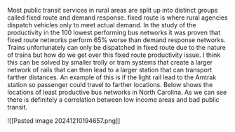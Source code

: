 Most public transit services in rural areas are split up into distinct groups called fixed route and demand response. fixed route is where rural agencies dispatch vehicles only to meet actual demand. In the study of the productivity in the 100 lowest performing bus networks it was proven that fixed route networks perform 65% worse than demand response networks. Trains unfortunately can only be dispatched in fixed route due to the nature of trains but how do we get over this fixed route productivity issue. I think this can be solved by smaller trolly or tram systems that create a larger network of rails that can then lead to a larger station that can transport farther distances. An example of this is if the light rail lead to the Amtrak station so passenger could travel to farther locations. Below shows the locations of least productive bus networks in North Carolina. As we can see there is definitely a correlation between low income areas and bad public transit.

![[Pasted image 20241210194657.png]]